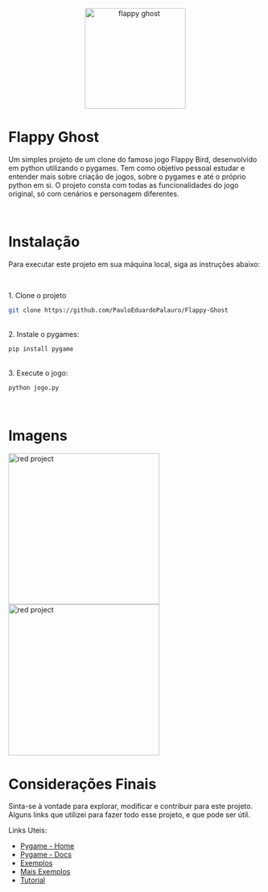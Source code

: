 <p align="center">
  <img src="https://i.imgur.com/diCVonX.png" width="200" alt="flappy ghost" />
</p>

# Flappy Ghost

Um simples  projeto de um clone do famoso jogo Flappy Bird, desenvolvido em python utilizando o pygames. Tem como objetivo pessoal estudar e entender mais sobre criação de jogos, sobre o pygames e até o próprio python em si. O projeto consta com todas as funcionalidades do jogo original, só com cenários e personagem diferentes.

<br>

# Instalação
Para executar este projeto em sua máquina local, siga as instruções abaixo:

<br>

<p align="left">
1. Clone o projeto
  
```bash
git clone https://github.com/PauloEduardoPalauro/Flappy-Ghost
```
</p>

<br>
2. Instale o pygames:

```bash
pip install pygame
```
<br>
3. Execute o jogo:

```bash
python jogo.py
```
<br>

# Imagens
<img src="https://i.imgur.com/HjxKaUG.png"  width="300" alt="red project" />
<img src="https://i.imgur.com/HlmdN4W.gif" width="300" alt="red project" />



# Considerações Finais
Sinta-se à vontade para explorar, modificar e contribuir para este projeto. Alguns links que utilizei para fazer todo esse projeto, e que pode ser útil.

Links Uteis:

- [Pygame - Home](https://www.pygame.org/news)
- [Pygame - Docs](https://github.com/red)
- [Exemplos](https://github.com/pyladiesdf/flappy-tutorial)
- [Mais Exemplos](https://www.askpython.com/python/examples/flappy-bird-game-in-python)
- [Tutorial](https://www.youtube.com/watch?v=7IqrZb0Sotw)
